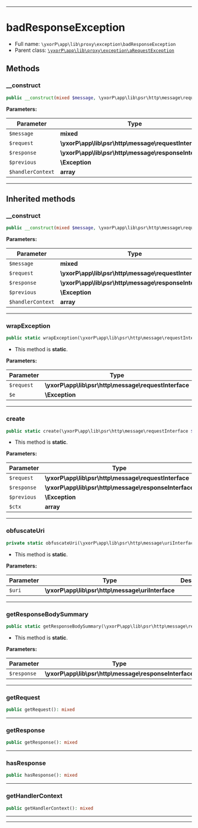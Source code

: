 ***

# badResponseException

* Full name: `\yxorP\app\lib\proxy\exception\badResponseException`
* Parent class: [`\yxorP\app\lib\proxy\exception\aRequestException`](./aRequestException.md)

## Methods

### __construct

```php
public __construct(mixed $message, \yxorP\app\lib\psr\http\message\requestInterface $request, \yxorP\app\lib\psr\http\message\responseInterface $response = null, \Exception $previous = null, array $handlerContext = []): mixed
```

**Parameters:**

| Parameter | Type | Description |
|-----------|------|-------------|
| `$message` | **mixed** |  |
| `$request` | **\yxorP\app\lib\psr\http\message\requestInterface** |  |
| `$response` | **\yxorP\app\lib\psr\http\message\responseInterface** |  |
| `$previous` | **\Exception** |  |
| `$handlerContext` | **array** |  |

***

## Inherited methods

### __construct

```php
public __construct(mixed $message, \yxorP\app\lib\psr\http\message\requestInterface $request, \yxorP\app\lib\psr\http\message\responseInterface $response = null, \Exception $previous = null, array $handlerContext = []): mixed
```

**Parameters:**

| Parameter | Type | Description |
|-----------|------|-------------|
| `$message` | **mixed** |  |
| `$request` | **\yxorP\app\lib\psr\http\message\requestInterface** |  |
| `$response` | **\yxorP\app\lib\psr\http\message\responseInterface** |  |
| `$previous` | **\Exception** |  |
| `$handlerContext` | **array** |  |

***

### wrapException

```php
public static wrapException(\yxorP\app\lib\psr\http\message\requestInterface $request, \Exception $e): mixed
```

* This method is **static**.

**Parameters:**

| Parameter | Type | Description |
|-----------|------|-------------|
| `$request` | **\yxorP\app\lib\psr\http\message\requestInterface** |  |
| `$e` | **\Exception** |  |

***

### create

```php
public static create(\yxorP\app\lib\psr\http\message\requestInterface $request, \yxorP\app\lib\psr\http\message\responseInterface $response = null, \Exception $previous = null, array $ctx = []): mixed
```

* This method is **static**.

**Parameters:**

| Parameter | Type | Description |
|-----------|------|-------------|
| `$request` | **\yxorP\app\lib\psr\http\message\requestInterface** |  |
| `$response` | **\yxorP\app\lib\psr\http\message\responseInterface** |  |
| `$previous` | **\Exception** |  |
| `$ctx` | **array** |  |

***

### obfuscateUri

```php
private static obfuscateUri(\yxorP\app\lib\psr\http\message\uriInterface $uri): mixed
```

* This method is **static**.

**Parameters:**

| Parameter | Type | Description |
|-----------|------|-------------|
| `$uri` | **\yxorP\app\lib\psr\http\message\uriInterface** |  |

***

### getResponseBodySummary

```php
public static getResponseBodySummary(\yxorP\app\lib\psr\http\message\responseInterface $response): mixed
```

* This method is **static**.

**Parameters:**

| Parameter | Type | Description |
|-----------|------|-------------|
| `$response` | **\yxorP\app\lib\psr\http\message\responseInterface** |  |

***

### getRequest

```php
public getRequest(): mixed
```

***

### getResponse

```php
public getResponse(): mixed
```

***

### hasResponse

```php
public hasResponse(): mixed
```

***

### getHandlerContext

```php
public getHandlerContext(): mixed
```

***


***


